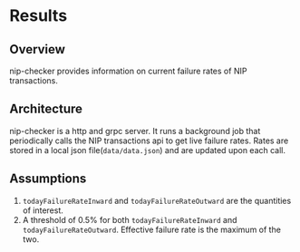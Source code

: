 # Results

## Overview
nip-checker provides information on current failure rates of NIP transactions.

## Architecture
nip-checker is a http and grpc server. It runs a background job that periodically calls the NIP transactions api to get live failure rates. Rates are stored in a local json file(```data/data.json```) and are updated upon each call.  

## Assumptions
1. ```todayFailureRateInward``` and ```todayFailureRateOutward``` are the quantities of interest.
2. A threshold of 0.5% for both ```todayFailureRateInward``` and ```todayFailureRateOutward```. Effective failure rate is the maximum of the two.

